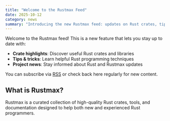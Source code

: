 ```yaml
---
title: "Welcome to the Rustmax Feed"
date: 2025-10-12
category: news
summary: "Introducing the new Rustmax feed: updates on Rust crates, tips, and news."
---
```


Welcome to the Rustmax feed! This is a new feature that lets you stay up to date with:

- **Crate highlights**: Discover useful Rust crates and libraries
- **Tips & tricks**: Learn helpful Rust programming techniques
- **Project news**: Stay informed about Rust and Rustmax updates

You can subscribe via [RSS](https://rustmax.net/feed/rss.xml) or check back here regularly for new content.

## What is Rustmax?

Rustmax is a curated collection of high-quality Rust crates,
tools, and documentation designed to help both new and experienced Rust programmers.
